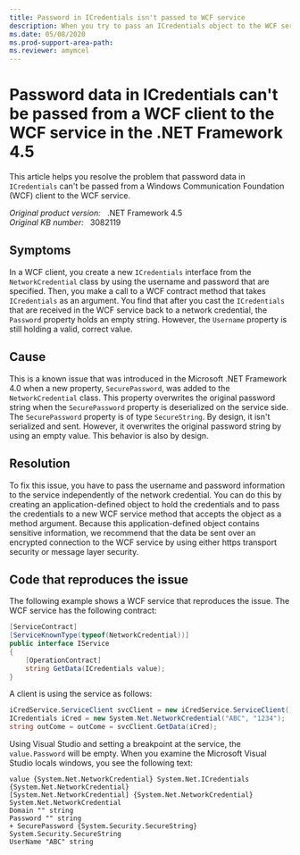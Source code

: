 ```yaml
---
title: Password in ICredentials isn't passed to WCF service
description: When you try to pass an ICredentials object to the WCF service, the serialized ICredentials object will no longer contains the password value. This behavior is by design.
ms.date: 05/08/2020
ms.prod-support-area-path:
ms.reviewer: amymcel
---
```

# Password data in ICredentials can't be passed from a WCF client to the WCF service in the .NET Framework 4.5

This article helps you resolve the problem that password data in `ICredentials` can't be passed from a Windows Communication Foundation (WCF) client to the WCF service.

_Original product version:_ &nbsp; .NET Framework 4.5  
_Original KB number:_ &nbsp; 3082119

## Symptoms

In a WCF client, you create a new `ICredentials` interface from the `NetworkCredential` class by using the username and password that are specified. Then, you make a call to a WCF contract method that takes `ICredentials` as an argument. You find that after you cast the `ICredentials` that are received in the WCF service back to a network credential, the `Password` property holds an empty string. However, the `Username` property is still holding a valid, correct value.

## Cause

This is a known issue that was introduced in the Microsoft .NET Framework 4.0 when a new property, `SecurePassword`, was added to the `NetworkCredential` class. This property overwrites the original password string when the `SecurePassword` property is deserialized on the service side. The `SecurePassword` property is of type `SecureString`. By design, it isn't serialized and sent. However, it overwrites the original password string by using an empty value. This behavior is also by design.

## Resolution

To fix this issue, you have to pass the username and password information to the service independently of the network credential. You can do this by creating an application-defined object to hold the credentials and to pass the credentials to a new WCF service method that accepts the object as a method argument. Because this application-defined object contains sensitive information, we recommend that the data be sent over an encrypted connection to the WCF service by using either https transport security or message layer security.

## Code that reproduces the issue

The following example shows a WCF service that reproduces the issue. The WCF service has the following contract:

```csharp
[ServiceContract]
[ServiceKnownType(typeof(NetworkCredential))]
public interface IService
{
    [OperationContract]
    string GetData(ICredentials value);
}
```

A client is using the service as follows:

```csharp
iCredService.ServiceClient svcClient = new iCredService.ServiceClient();
ICredentials iCred = new System.Net.NetworkCredential("ABC", "1234");
string outCome = outCome = svcClient.GetData(iCred);
```

Using Visual Studio and setting a breakpoint at the service, the `value.Password` will be empty. When you examine the Microsoft Visual Studio locals windows, you see the following text:

```console
value {System.Net.NetworkCredential} System.Net.ICredentials {System.Net.NetworkCredential}
[System.Net.NetworkCredential] {System.Net.NetworkCredential} System.Net.NetworkCredential
Domain "" string
Password "" string
+ SecurePassword {System.Security.SecureString} System.Security.SecureString
UserName "ABC" string
```
